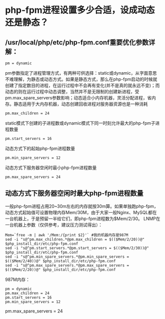 # php-fpm进程设置多少合适，设成动态还是静态？

## /usr/local/php/etc/php-fpm.conf重要优化参数详解：

```pm = dynamic```

pm参数指定了进程管理方式，有两种可供选择：static或dynamic，从字面意思不难理解，为静态或动态方式。如果是静态方式，那么在php-fpm启动的时候就创建了指定数目的进程，在运行过程中不会再有变化(并不是真的就永远不变)；而动态的则在运行过程中动态调整，当然并不是无限制的创建新进程，受pm.max_spare_servers参数影响；动态适合小内存机器，灵活分配进程，省内存。静态适用于大内存机器，动态创建回收进程对服务器资源也是一种消耗

```pm.max_children = 24```

static模式下创建的子进程数或dynamic模式下同一时刻允许最大的php-fpm子进程数量

```pm.start_servers = 16```

动态方式下的起始php-fpm进程数量

```pm.min_spare_servers = 12```

动态方式下服务器空闲时最小php-fpm进程数量

```pm.max_spare_servers = 24```

## 动态方式下服务器空闲时最大php-fpm进程数量

一般php-fpm进程占用20~30m左右的内存就按30m算。如果单独跑php-fpm，动态方式起始值可设置物理内存Mem/30M，由于大家一般Nginx、MySQL都在一台机器上，于是预留一半给它们，即php-fpm进程数为$Mem/2/30。
LNMP在一台机器上参数（仅供参考，建议压力测试得出）：

```
Mem=`free -m | awk '/Mem:/{print $2}'` #我的机器内存是987M
sed -i "s@^pm.max_children.*@pm.max_children = $(($Mem/2/20))@" $php_install_dir/etc/php-fpm.conf
sed -i "s@^pm.start_servers.*@pm.start_servers = $(($Mem/2/30))@" $php_install_dir/etc/php-fpm.conf
sed -i "s@^pm.min_spare_servers.*@pm.min_spare_servers = $(($Mem/2/40))@" $php_install_dir/etc/php-fpm.conf
sed -i "s@^pm.max_spare_servers.*@pm.max_spare_servers = $(($Mem/2/20))@" $php_install_dir/etc/php-fpm.conf
```

987M内存：
```
pm = dynamic
pm.max_children = 24
pm.start_servers = 16
pm.min_spare_servers = 12
```
pm.max_spare_servers = 24
